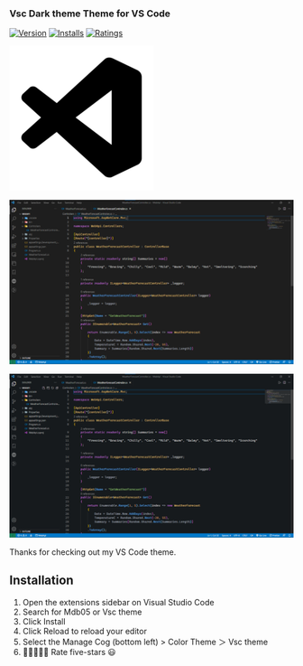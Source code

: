 ### Vsc Dark theme Theme for VS Code

[![Version](https://vsmarketplacebadge.apphb.com/version/Mdb05.vsc-theme.svg)](https://marketplace.visualstudio.com/items?itemName=Mdb05.vsc-theme)
[![Installs](https://vsmarketplacebadge.apphb.com/installs/Mdb05.vsc-theme.svg)](https://marketplace.visualstudio.com/items?itemName=Mdb05.vsc-theme)
[![Ratings](https://vsmarketplacebadge.apphb.com/rating/Mdb05.vsc-theme.svg)](https://marketplace.visualstudio.com/items?itemName=Mdb05.vsc-theme)

![Vsc Dark theme Theme icon](https://raw.githubusercontent.com/Mdb05/Vsc-theme/a345a44c5b4833c297009ae8505892da66a1b31e/images/Vscblacktheme.png)

![Vsc Dark theme Theme image](https://raw.githubusercontent.com/Mdb05/Vsc-theme/cc1f551409a1c16163741d6cd2d54c3c5eb056e9/images/Vsc%20Dark.png)

![Vsc Blue theme Theme image](https://raw.githubusercontent.com/Mdb05/Vsc-theme/a48458ada179f0e74e2c3db3107bc7675d968759/images/Vsc%20Blue.png)

Thanks for checking out my VS Code theme.


## Installation

1. Open the extensions sidebar on Visual Studio Code
2. Search for Mdb05 or Vsc theme
3. Click Install
4. Click Reload to reload your editor
5. Select the Manage Cog (bottom left) > Color Theme ＞ Vsc theme
6. 🌟🌟🌟🌟🌟 Rate five-stars 😃
